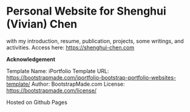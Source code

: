 # Personal Website for Shenghui (Vivian) Chen

with my introduction, resume, publication, projects, some writings, and activities.
Access here: https://shenghui-chen.com

**Acknowledgement**

Template Name: iPortfolio
Template URL: https://bootstrapmade.com/iportfolio-bootstrap-portfolio-websites-template/
Author: BootstrapMade.com
License: https://bootstrapmade.com/license/

Hosted on Github Pages
